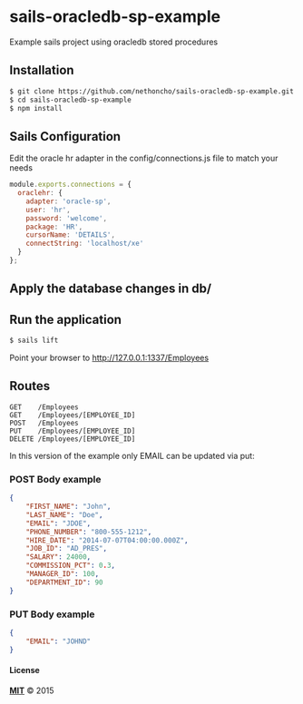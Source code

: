 # sails-oracledb-sp-example
Example sails project using oracledb stored procedures


## Installation

```bash
$ git clone https://github.com/nethoncho/sails-oracledb-sp-example.git
$ cd sails-oracledb-sp-example
$ npm install
```

## Sails Configuration

Edit the oracle hr adapter in the config/connections.js file to match your needs

```javascript
module.exports.connections = {
  oraclehr: {
    adapter: 'oracle-sp',
    user: 'hr',
    password: 'welcome',
    package: 'HR',
    cursorName: 'DETAILS',
    connectString: 'localhost/xe'
  }
};
```

## Apply the database changes in db/

## Run the application

```bash
$ sails lift
```

Point your browser to http://127.0.0.1:1337/Employees

## Routes

```
GET    /Employees
GET    /Employees/[EMPLOYEE_ID]
POST   /Employees
PUT    /Employees/[EMPLOYEE_ID]
DELETE /Employees/[EMPLOYEE_ID]
```

In this version of the example only EMAIL can be updated via put:

### POST Body example

```json
{
    "FIRST_NAME": "John",
    "LAST_NAME": "Doe",
    "EMAIL": "JDOE",
    "PHONE_NUMBER": "800-555-1212",
    "HIRE_DATE": "2014-07-07T04:00:00.000Z",
    "JOB_ID": "AD_PRES",
    "SALARY": 24000,
    "COMMISSION_PCT": 0.3,
    "MANAGER_ID": 100,
    "DEPARTMENT_ID": 90
}
```

### PUT Body example

```json
{
    "EMAIL": "JOHND"
}
```

#### License

**[MIT](./LICENSE)**
&copy; 2015
